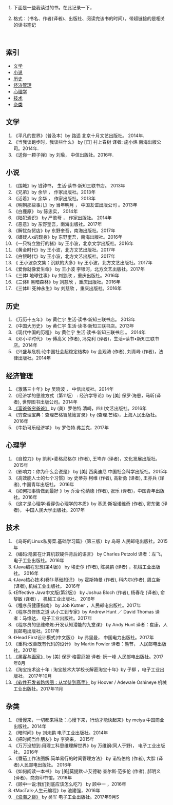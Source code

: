 1. 下面是一些我读过的书。在此记录一下，

2. 格式：（书名、作者(译者)、出版社、阅读完该书的时间），带超链接的是相关的读书笔记

   ​

## 索引

- [文学](#文学)
- [小说](#小说)
- [历史](#历史)
- [经济管理](#经济管理)
- [心理学](#心理学)
- [技术](#技术)
- [杂类](#杂类)

## 文学

1. 《平凡的世界》（普及本）by 路遥  北京十月文艺出版社。 2014年. 
1. 《当我谈跑步时，我谈些什么》 by [日] 村上春树 译者: 施小炜  南海出版公司。2014年. 
1. 《送你一颗子弹》by 刘瑜， 中信出版社。2016年. 

## 小说

1. 《围城》by 钱钟书，  生活·读书·新知三联书店。 2013年
1. 《兄弟》by 余华 ， 作家出版社。2013年
1. 《活着》by 余华 ， 作家出版社。2013年 
1. 《明朝那些事儿》by 当年明月 ， 中国友谊出版公司 。2013年
1. 《白鹿原》 by 陈忠实， 2014年
1. 《陆犯焉识》 by 严歌苓 ， 作家出版社。 2014年
1. 《恶意》by 东野奎吾，南海出版社。2017年
1. 《解忧杂货店》by 东野奎吾，南海出版社。2017年
1. 《嫌疑人x的现身》by 东野奎吾，南海出版社。2016年
1. 《一只特立独行的猪》by 王小波，北京文学出版社。2016年
1. 《黄金时代》by 王小波，北方文艺出版社。2017年
1. 《白银时代》by 王小波，北方文艺出版社。2017年
1. 《 王小波杂文集：沉默的大多》by 王小波，北方文艺出版社。2017年
1. 《爱你就像爱生命》 by 王小波 李银河，北方文艺出版社。2017年
1. 《三体I 地球往事》by 刘慈欣 ，重庆出版社。2016年
1. 《三体II 黑暗森林》by 刘慈欣 ，重庆出版社。2016年
1. 《三体III 死神永生》by 刘慈欣 ，重庆出版社。2016年

## 历史

1. 《万历十五年》 by 黄仁宇 生活·读书·新知三联书店。 2013年
1. 《中国大历史》 by 黄仁宇 生活·读书·新知三联书店。2013年
1. 《现代中国的历程》 by 黄仁宇 生活·读书·新知三联书店 。 2014年
1. 《邓小平时代》 by 傅高义 (作者),‎ 冯克利 (译者)，生活•读书•新知三联书店。2014年
1. 《兴盛与危机:论中国社会超稳定结构》by 金观涛 (作者),‎ 刘青峰 (作者)，法律出版社。2014年

## 经济管理

1. 《激荡三十年》by 吴晓波 ， 中信出版社。2014年
1. 《经济学的思维方式（第11版） : 经济学导论》by [美] 保罗·海恩，马昕(译者), 世界图书出版公司。2014年
1. [《富爸爸穷爸爸》](http://blog.csdn.net/zqh6516336520/article/details/53239839)  by (美）罗伯特.清崎，四川文艺出版社。2016年
1. 《穷查理宝典：查理芒格智慧箴言录》by (查理.芒格)，上海人民出版社。 2016年
1. 《牛奶可乐经济学》 by  罗伯特.弗兰克，2017年

## 心理学

1. 《自控力》by 凯利•麦格尼格尔 (作者),‎ 王岑卉 (译者)，文化发展出版社。 2015年
1. 《影响力：你为什么会说是》 by  [美] 西奥迪尼  中国社会科学出版社。2015年
1. 《高效能人士的七个习惯》by 史蒂芬·柯维 (作者),‎ 高新勇 (译者),‎ 王亦兵 (译者),‎ 中国青年出版社。 2016年
1. 《如何把事情做到最好 》by 乔治·伦纳德 (作者),‎ 张乐 (译者)，中国青年出版社。2016年
1. 《这才是心理学:看穿伪心理学的本质》by 基思·斯坦诺维奇 (作者),‎ 窦东徽 (译者)， 中国人民大学出版社。2017年

## 技术

1. 《鸟哥的Linux私房菜.基础学习篇》（第三版）by 鸟哥 人民邮电出版社。2015年
1. 《编码:隐匿在计算机软硬件背后的语言》 by Charles Petzold 译者：左飞，电子工业出版社。2016年
1. 《Java编程思想(第4版)》 by 埃史尔 (作者),‎ 陈昊鹏 (译者) ，机械工业出版社。 2016年
1. 《Java核心技术(卷1):基础知识》 by 霍斯特曼 (作者),‎ 科内尔(作者),‎ 周立新 (译者),‎  机械工业出版社。 2016年
1. 《Effective Java中文版(第2版)》 by Joshua Bloch (作者),‎ 杨春花 (译者),‎ 俞黎敏 (译者) ，‎ 机械工业出版社。 2016年
1. 《程序员健康指南》 by Job Kutner ，人民邮电出版社。2017年
1. 《程序员修炼之道:从小工到专家》by Andrew Hunt ／ David Thomas 译者：马维达， 电子工业出版社。2017年
1. 《程序员的思维修炼:开发认知潜能的九堂课》 by Andy Hunt 译者：崔康，人民邮电出版社。2017年
1. 《Head First设计模式(中文版)》 by 弗里曼， 中国电力出版社。2017年
1. 《重构:改善既有代码的设计》 by Martin Fowler 译者：熊节， 人民邮电出版社。2017年
1. [《黑客与画家》](http://blog.csdn.net/zqh6516336520/article/details/77727346)  by [美] 保罗·格雷厄姆 译者: 阮一峰 人民邮电出版社。2017年8月
1. 《淘宝技术这十年 : 淘宝技术大学校长解密淘宝十年》by 子柳 ，电子工业出版社。 2017年10月
1. [《软件开发者路线图：从学徒到高手》](http://blog.csdn.net/zqh6516336520/article/details/78430823) by Hoover / Adewale Oshineye 机械工业出版社。2017年11月

## 杂类

1. 《慢慢来，一切都来得及：心慢下来，行动才能快起来》by meiya 中国商业出版社。2014年
1. 《暗时间》by 刘未鹏  电子工业出版社。2014年
1. 《把时间当作朋友》by 李笑来， 2015年
1. 《万万没想到:用理工科思维理解世界》by 万维钢(同人于野)， 电子工业出版社。 2016年
1. 《番茄工作法图解:简单易行的时间管理方法》 by 诺特伯格 (作者),‎ 大胖 (译者)人民邮电出版社。 2016年
1. 《如何阅读一本书》 by [美]莫提默·J·艾德勒 查尔斯·范多伦 (作者),‎ 郝明义 (译者)，商务印书馆，2016年
1. 《顾中一说:我们到底应该怎么吃?》 by 顾中一 ，2016年
1. 《MacTalk·人生元编程》by 池建强，2016年
1. [《浪潮之巅》](http://blog.csdn.net/zqh6516336520/article/details/77939311)  by 吴军  电子工业出版社。2017年9月S